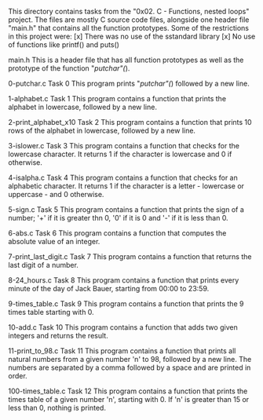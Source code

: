 This directory contains tasks from the "0x02. C - Functions, nested loops" project.
The files are mostly C source code files, alongside one header file "main.h" that contains all the function prototypes.
Some of the restrictions in this project were:
[x] There was no use of the sstandard library
[x] No use of functions like printf() and puts()


main.h
This is a header file that has all function prototypes as well as the prototype of the function "_putchar"(_).

0-putchar.c
Task 0
This program prints "_putchar"(_) followed by a new line.

1-alphabet.c
Task 1
This program contains a function that prints the alphabet in lowercase, followed by a new line.

2-print_alphabet_x10
Task 2
This program contains a function that prints 10 rows of the alphabet in lowercase, followed by a new line.

3-islower.c
Task 3
This program contains a function that checks for the lowercase character. It returns 1 if the character is lowercase and 0 if otherwise.

4-isalpha.c
Task 4
This program contains a function that checks for an alphabetic character. It returns 1 if the character is a letter - lowercase or uppercase - and 0 otherwise.

5-sign.c
Task 5
This program contains a function that prints the sign of a number; '+' if it is greater thn 0, '0' if it is 0 and '-' if it is less than 0.

6-abs.c
Task 6
This program contains a function that computes the absolute value of an integer.

7-print_last_digit.c
Task 7
This program contains a function that returns the last digit of a number.

8-24_hours.c
Task 8
This program contains a function that prints every minute of the day of Jack Bauer, starting from 00:00 to 23:59.

9-times_table.c
Task 9
This program contains a function that prints the 9 times table starting with 0.

10-add.c
Task 10
This program contains a function that adds two given integers and returns the result.

11-print_to_98.c
Task 11
This program contains a function that prints all natural numbers from a given number 'n' to 98, followed by a new line. The numbers are separated by a comma followed by a space and are printed in order.

100-times_table.c
Task 12
This program contains a function that prints the times table of a given number 'n', starting with 0. If 'n' is greater than 15 or less than 0, nothing is printed.
